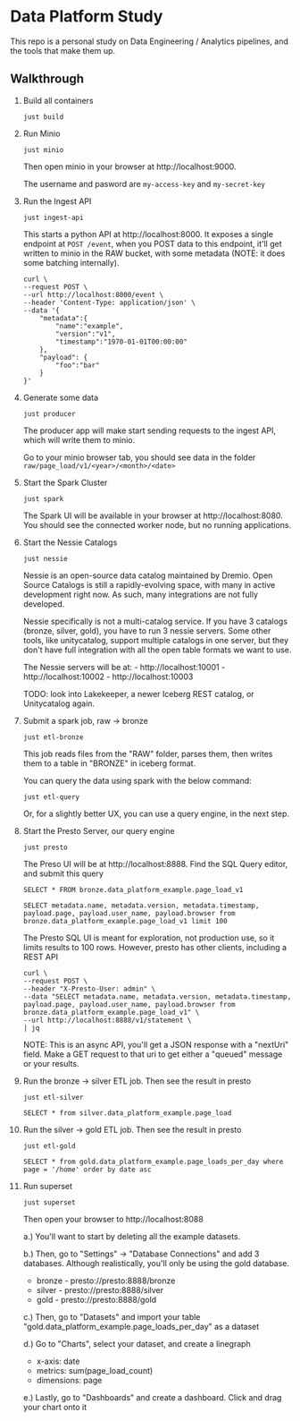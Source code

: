 # Data Platform Study

This repo is a personal study on Data Engineering / Analytics pipelines, and the tools that make them up.

## Walkthrough

1. Build all containers
    ```
    just build
    ```

2. Run Minio
    ```
    just minio
    ```

    Then open minio in your browser at http://localhost:9000. 
    
    The username and pasword are `my-access-key` and `my-secret-key`

3. Run the Ingest API
    ```
    just ingest-api
    ```

    This starts a python API at http://localhost:8000. It exposes a single endpoint at `POST /event`, when you POST data to this endpoint, it'll get written to minio in the RAW bucket, with some metadata (NOTE: it does some batching internally). 

    ```
    curl \
    --request POST \
    --url http://localhost:8000/event \
    --header 'Content-Type: application/json' \
    --data '{
        "metadata":{
            "name":"example", 
            "version":"v1", 
            "timestamp":"1970-01-01T00:00:00"
        }, 
        "payload": {
            "foo":"bar"
        }
    }'
    ```

4. Generate some data
    ```
    just producer
    ```

    The producer app will make start sending requests to the ingest API, which will write them to minio.

    Go to your minio browser tab, you should see data in the folder `raw/page_load/v1/<year>/<month>/<date>`

5. Start the Spark Cluster
    ```
    just spark
    ```

    The Spark UI will be available in your browser at http://localhost:8080. You should see the connected worker node, but no running applications.

6. Start the Nessie Catalogs
    ```
    just nessie
    ```

    Nessie is an open-source data catalog maintained by Dremio. Open Source Catalogs is still a rapidly-evolving space, with many in active development right now. As such,
    many integrations are not fully developed.

    Nessie specifically is not a multi-catalog service. If you have 3 catalogs (bronze, silver, gold), you have to run 3 nessie servers. Some other tools, like unitycatalog, support multiple
    catalogs in one server, but they don't have full integration with all the open table formats we want to use.

    The Nessie servers will be at:
        - http://localhost:10001
        - http://localhost:10002
        - http://localhost:10003

    TODO: look into Lakekeeper, a newer Iceberg REST catalog, or Unitycatalog again.

7. Submit a spark job, raw -> bronze
    ```
    just etl-bronze
    ```

    This job reads files from the "RAW" folder, parses them, then writes them to a table in "BRONZE" in iceberg format.


    You can query the data using spark with the below command:
    ```
    just etl-query
    ```

    Or, for a slightly better UX, you can use a query engine, in the next step.

8. Start the Presto Server, our query engine
    ```
    just presto
    ```

    The Preso UI will be at http://localhost:8888. Find the SQL Query editor, and submit this query
    ```
    SELECT * FROM bronze.data_platform_example.page_load_v1 

    SELECT metadata.name, metadata.version, metadata.timestamp, payload.page, payload.user_name, payload.browser from bronze.data_platform_example.page_load_v1 limit 100
    ```

    The Presto SQL UI is meant for exploration, not production use, so it limits results to 100 rows. However, presto has other clients, including a REST API
    ```
    curl \
    --request POST \
    --header "X-Presto-User: admin" \
    --data "SELECT metadata.name, metadata.version, metadata.timestamp, payload.page, payload.user_name, payload.browser from bronze.data_platform_example.page_load_v1" \
    --url http://localhost:8888/v1/statement \
    | jq
    ```

    NOTE: This is an async API, you'll get a JSON response with a "nextUri" field. Make a GET request to that uri to get either a "queued" message or your results. 

9. Run the bronze -> silver ETL job. Then see the result in presto
   ```
   just etl-silver

   SELECT * from silver.data_platform_example.page_load
   ```

10. Run the silver -> gold ETL job. Then see the result in presto
    ```
    just etl-gold

    SELECT * from gold.data_platform_example.page_loads_per_day where page = '/home' order by date asc 
    ```

11. Run superset
    ```
    just superset
    ```

    Then open your browser to http://localhost:8088

    a.) You'll want to start by deleting all the example datasets.

    b.) Then, go to "Settings" -> "Database Connections" and add 3 databases. Although realistically, you'll only be using the gold database.

    - bronze - presto://presto:8888/bronze
    - silver - presto://presto:8888/silver
    - gold - presto://presto:8888/gold

    c.) Then, go to "Datasets" and import your table "gold.data_platform_example.page_loads_per_day" as a dataset

    d.) Go to "Charts", select your dataset, and create a linegraph
    - x-axis: date
    - metrics: sum(page_load_count)
    - dimensions: page

    e.) Lastly, go to "Dashboards" and create a dashboard. Click and drag your chart onto it

